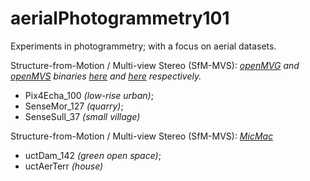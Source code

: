 # aerialPhotogrammetry101

Experiments in photogrammetry; with a focus on aerial datasets.

Structure-from-Motion / Multi-view Stereo (SfM-MVS):
*[openMVG](https://github.com/openMVG/openMVG) and [openMVS](https://github.com/cdcseacave/openMVS) binaries [here](https://github.com/openMVG/openMVG/releases) and [here](https://github.com/cdcseacave/openMVS/releases) respectively.*
- Pix4Echa_100 *(low-rise urban)*;
- SenseMor_127 *(quarry)*;
- SenseSull_37 *(small village)*


Structure-from-Motion / Multi-view Stereo (SfM-MVS):
*[MicMac](https://github.com/micmacIGN/micmac)*
- uctDam_142 *(green open space)*;  
- uctAerTerr *(house)*